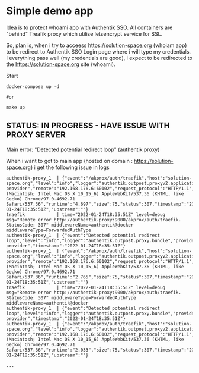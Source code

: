 

# Simple demo app

Idea is to protect whoami app with Authentik SSO. All containers are "behind" Treafik proxy which utilise letsencrypt service for SSL.

So, plan is, when i try to acceess https://solution-space.org (whoiam app) to be redirect to Authentik SSO Login page where i will type my credentials. I everything pass well (my credentials are good), i expect to be redirected to the https://solution-space.org site (whoami).


Start 
```
docker-compose up -d

#or 

make up
```


## STATUS: IN PROGRESS - HAVE ISSUE WITH PROXY SERVER 

Main error: "Detected potential redirect loop" (authentik proxy) 


When i want to got to main app (hosted on domain : https://solution-space.org) i get the following issue in logs

```shell
authentik-proxy_1  | {"event":"/akprox/auth/traefik","host":"solution-space.org","level":"info","logger":"authentik.outpost.proxyv2.application","method":"GET","name":"whoami-provider","remote":"192.168.176.6:60102","request_protocol":"HTTP/1.1","request_useragent":"Mozilla/5.0 (Macintosh; Intel Mac OS X 10_15_6) AppleWebKit/537.36 (KHTML, like Gecko) Chrome/97.0.4692.71 Safari/537.36","runtime":"4.697","size":75,"status":307,"timestamp":"2022-01-24T18:35:51Z","upstream":""}
traefik            | time="2022-01-24T18:35:51Z" level=debug msg="Remote error http://authentik-proxy:9000/akprox/auth/traefik. StatusCode: 307" middlewareName=authentik@docker middlewareType=ForwardedAuthType
authentik-proxy_1  | {"event":"Detected potential redirect loop","level":"info","logger":"authentik.outpost.proxy.bundle","provider":"whoami-provider","timestamp":"2022-01-24T18:35:51Z"}
authentik-proxy_1  | {"event":"/akprox/auth/traefik","host":"solution-space.org","level":"info","logger":"authentik.outpost.proxyv2.application","method":"GET","name":"whoami-provider","remote":"192.168.176.6:60102","request_protocol":"HTTP/1.1","request_useragent":"Mozilla/5.0 (Macintosh; Intel Mac OS X 10_15_6) AppleWebKit/537.36 (KHTML, like Gecko) Chrome/97.0.4692.71 Safari/537.36","runtime":"2.765","size":75,"status":307,"timestamp":"2022-01-24T18:35:51Z","upstream":""}
traefik            | time="2022-01-24T18:35:51Z" level=debug msg="Remote error http://authentik-proxy:9000/akprox/auth/traefik. StatusCode: 307" middlewareType=ForwardedAuthType middlewareName=authentik@docker
authentik-proxy_1  | {"event":"Detected potential redirect loop","level":"info","logger":"authentik.outpost.proxy.bundle","provider":"whoami-provider","timestamp":"2022-01-24T18:35:51Z"}
authentik-proxy_1  | {"event":"/akprox/auth/traefik","host":"solution-space.org","level":"info","logger":"authentik.outpost.proxyv2.application","method":"GET","name":"whoami-provider","remote":"192.168.176.6:60102","request_protocol":"HTTP/1.1","request_useragent":"Mozilla/5.0 (Macintosh; Intel Mac OS X 10_15_6) AppleWebKit/537.36 (KHTML, like Gecko) Chrome/97.0.4692.71 Safari/537.36","runtime":"2.033","size":75,"status":307,"timestamp":"2022-01-24T18:35:51Z","upstream":""}

...
```




